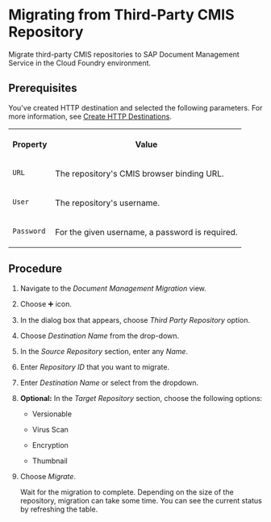 <!-- loioa02649a4837e4c838433ea5c1f144efc -->

<link rel="stylesheet" type="text/css" href="../css/sap-icons.css"/>

# Migrating from Third-Party CMIS Repository

Migrate third-party CMIS repositories to SAP Document Management Service in the Cloud Foundry environment.



<a name="loioa02649a4837e4c838433ea5c1f144efc__prereq_hgt_vw3_crb"/>

## Prerequisites

You've created HTTP destination and selected the following parameters. For more information, see [Create HTTP Destinations](https://help.sap.com/viewer/cca91383641e40ffbe03bdc78f00f681/Cloud/en-US/783fa1c418a244d0abb5f153e69ca4ce.html).


<table>
<tr>
<th valign="top">

Property

</th>
<th valign="top">

Value

</th>
</tr>
<tr>
<td valign="top">

`URL`

</td>
<td valign="top">

The repository's CMIS browser binding URL.

</td>
</tr>
<tr>
<td valign="top">

`User` 

</td>
<td valign="top">

The repository's username.

</td>
</tr>
<tr>
<td valign="top">

`Password` 

</td>
<td valign="top">

For the given username, a password is required.

</td>
</tr>
</table>



## Procedure

1.  Navigate to the *Document Management Migration* view.

2.  Choose :heavy_plus_sign: icon.

3.  In the dialog box that appears, choose *Third Party Repository* option.

4.  Choose *Destination Name* from the drop-down.

5.  In the *Source Repository* section, enter any *Name*.

6.  Enter *Repository ID* that you want to migrate.

7.  Enter *Destination Name* or select from the dropdown.

8.  **Optional:** In the *Target Repository* section, choose the following options:

    -   Versionable

    -   Virus Scan

    -   Encryption

    -   Thumbnail


9.  Choose *Migrate*.

    Wait for the migration to complete. Depending on the size of the repository, migration can take some time. You can see the current status by refreshing the table.


